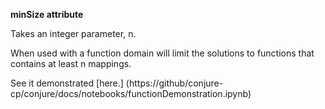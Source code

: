**minSize attribute**

Takes an integer parameter, n.

When used with a function domain will limit the solutions to functions that contains at least n mappings.

See it demonstrated [here.] (https://github/conjure-cp/conjure/docs/notebooks/functionDemonstration.ipynb)